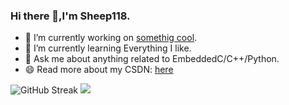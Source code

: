 ### Hi there 👋,I'm Sheep118.

- 🔭 I’m currently working on [somethig cool](<!--LATEST_REPO-->).
- 🌱 I’m currently learning Everything I like.
- 💬 Ask me about anything related to EmbeddedC/C++/Python.
- 😄 Read more about my CSDN: [here](https://blog.csdn.net/weixin_51915497?type=blog)

![GitHub Streak](https://streak-stats.demolab.com/?user=Sheep118&theme=ambient_gradient)
![](https://github-readme-stats.vercel.app/api?username=Sheep118&show_icons=true&theme=ambient_gradient)

<!--
**Sheep118/Sheep118** is a ✨ _special_ ✨ repository because its `README.md` (this file) appears on your GitHub profile.

Here are some ideas to get you started:

- 🔭 I’m currently working on ...
- 🌱 I’m currently learning ...
- 👯 I’m looking to collaborate on ...
- 🤔 I’m looking for help with ...
- 💬 Ask me about ...
- 📫 How to reach me: ...
- 😄 Pronouns: ...
- ⚡ Fun fact: ...
-->
